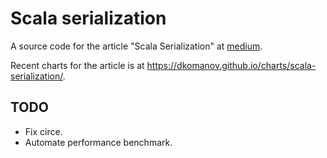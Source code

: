 # Scala serialization

A source code for the article "Scala Serialization" at [medium](https://medium.com/@dkomanov/scala-serialization-419d175c888a).

Recent charts for the article is at https://dkomanov.github.io/charts/scala-serialization/.

## TODO

* Fix circe.
* Automate performance benchmark.
